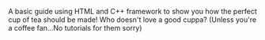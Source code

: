 A basic guide using HTML and C++ framework to show you how the perfect cup of tea should be made! Who doesn't love a good cuppa? (Unless you're a coffee fan...No tutorials for them sorry) 
